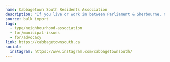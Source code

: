```yaml
---
name: Cabbagetown South Residents Association
description: "If you live or work in between Parliament & Sherbourne, Carlton & Shuter Streets, we are your neighbourhood residents' association. What we do: Promote measures which enhance the beauty, safety, environment and economic viability of the neighbourhood. Promote the general quality of residential and economic life in and around the neighbourhood. Promote a sense of community in the neighbourhood that respects the diversity of people in the Cabbagetown South area."
source: bulk import
tags:
  - type/neighbourhood-association
  - for/municipal-issues
  - for/advocacy
link: https://cabbagetownsouth.ca
social:
  instagram: https://www.instagram.com/cabbagetownsouth/
---
```


<!-- Community added via bulk import -->
